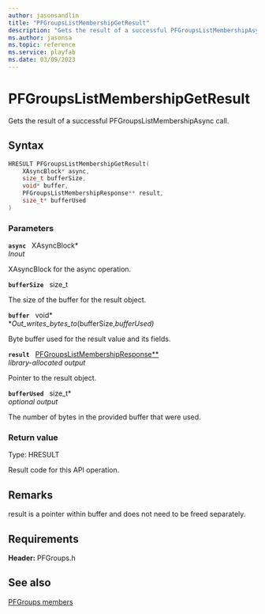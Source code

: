 ```yaml
---
author: jasonsandlin
title: "PFGroupsListMembershipGetResult"
description: "Gets the result of a successful PFGroupsListMembershipAsync call."
ms.author: jasonsa
ms.topic: reference
ms.service: playfab
ms.date: 03/09/2023
---
```


# PFGroupsListMembershipGetResult  

Gets the result of a successful PFGroupsListMembershipAsync call.  

## Syntax  
  
```cpp
HRESULT PFGroupsListMembershipGetResult(  
    XAsyncBlock* async,  
    size_t bufferSize,  
    void* buffer,  
    PFGroupsListMembershipResponse** result,  
    size_t* bufferUsed  
)  
```  
  
### Parameters  
  
**`async`** &nbsp; XAsyncBlock*  
*_Inout_*  
  
XAsyncBlock for the async operation.  
  
**`bufferSize`** &nbsp; size_t  
  
The size of the buffer for the result object.  
  
**`buffer`** &nbsp; void*  
*_Out_writes_bytes_to_(bufferSize,*bufferUsed)*  
  
Byte buffer used for the result value and its fields.  
  
**`result`** &nbsp; [PFGroupsListMembershipResponse**](../../pfgroupstypes/structs/pfgroupslistmembershipresponse.md)  
*library-allocated output*  
  
Pointer to the result object.  
  
**`bufferUsed`** &nbsp; size_t*  
*optional output*  
  
The number of bytes in the provided buffer that were used.  
  
  
### Return value
Type: HRESULT
  
Result code for this API operation.
  
## Remarks  
  
result is a pointer within buffer and does not need to be freed separately.
  
## Requirements  
  
**Header:** PFGroups.h
  
## See also  
[PFGroups members](../pfgroups_members.md)  

  
  

